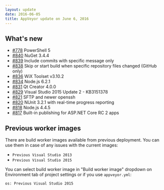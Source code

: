```yaml
---
layout: update
date: 2016-06-05
title: AppVeyor update on June 6, 2016
---
```


## What's new 

* [#778](https://github.com/appveyor/ci/issues/778) PowerShell 5
* [#840](https://github.com/appveyor/ci/issues/840) NuGet 3.4.4
* [#839](https://github.com/appveyor/ci/issues/839) Include commits with specific message only
* [#838](https://github.com/appveyor/ci/issues/838) Skip or start build when specific repository files changed (GitHub only)
* [#836](https://github.com/appveyor/ci/issues/836) WiX Toolset v3.10.2
* [#834](https://github.com/appveyor/ci/issues/834) Node.js 6.2.1
* [#831](https://github.com/appveyor/ci/issues/831) Qt Creator 4.0.0
* [#829](https://github.com/appveyor/ci/issues/829) Visual Studio 2015 Update 2 - KB3151378
* [#821](https://github.com/appveyor/ci/issues/821) SFTP and newer openssh
* [#820](https://github.com/appveyor/ci/issues/820) NUnit 3.2.1 with real-time progress reporting
* [#818](https://github.com/appveyor/ci/issues/818) Node.js 4.4.5
* [#817](https://github.com/appveyor/ci/issues/817) Built-in publishing for ASP.NET Core RC 2 apps


## Previous worker images

There are build worker images available from previous deployment. You can use them in case of any issues with the current images:

- `Previous Visual Studio 2013`
- `Previous Visual Studio 2015`

You can select build worker image in "Build worker image" dropdown on Environment tab of project settings or if you use `appveyor.yml`:

    os: Previous Visual Studio 2015